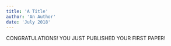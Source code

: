 ```yaml
---
title: 'A Title'
author: 'An Author'
date: 'July 2018'
---
```


CONGRATULATIONS! YOU JUST PUBLISHED YOUR FIRST PAPER!
